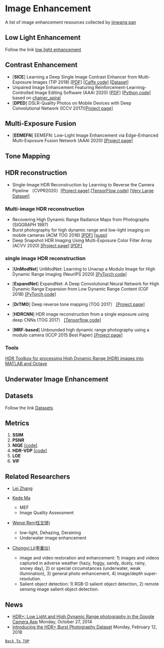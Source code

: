 # Image Enhancement

[comment]:<> (Anchor for Back to top)
<a id="head"/>

A list of image enhancement resources collected by [jinwang pan](https://github.com/eeerpjw)

## Low Light Enhancement
Follow the link [low light enhancement](low-light/README.md)


## Contrast Enhancement
- [**SICE**] Learning a Deep Single Image Contrast Enhancer from Multi-Exposure Images (TIP 2018) [[PDF]](http://www4.comp.polyu.edu.hk/~cslzhang/paper/SICE.pdf) [[Caffe code]](https://github.com/csjcai/SICE) [[Dataset]](https://github.com/csjcai/SICE)
- Unpaired Image Enhancement Featuring Reinforcement-Learning-Controlled Image Editing Software (AAAI 2020) [[PDF]](https://arxiv.org/pdf/1912.07833.pdf) [[Python code]](https://github.com/satoshi-kosugi/Unpaired-Image-Enhancement) based on [chainer_spiral](https://github.com/DwangoMediaVillage/chainer_spiral)
- [**DPED**] DSLR-Quality Photos on Mobile Devices with Deep Convolutional Network (ICCV 2017)[[Project page]](https://people.ee.ethz.ch/~ihnatova/)

## Multi-Exposure Fusion
- [**EEMEFN**] EEMEFN: Low-Light Image Enhancement via Edge-Enhanced Multi-Exposure Fusion Network (AAAI 2020) [[Project page]](https://zjuvag.org/publications/eemefn/)


## Tone Mapping

## HDR reconstruction
- Single-Image HDR Reconstruction by Learning to Reverse the Camera Pipeline （CVPR2020）[[Project page]](https://alex04072000.github.io/SingleHDR/) [[TensorFlow code]](https://github.com/alex04072000/SingleHDR) [[Very Large Dataset]](https://alex04072000.github.io/SingleHDR/)

### Multi-image HDR reconstruction

- Recovering High Dynamic Range Radiance Maps from Photographs (SIGGRAPH 1997)
- Burst photography for high dynamic range and low-light imaging on mobile cameras (ACM TOG 2016) [[PDF]](https://people.csail.mit.edu/hasinoff/pubs/HasinoffEtAl16-hdrplus.pdf) [[supp]](http://graphics.stanford.edu/papers/hdrp/hasinoff-hdrplus-sigasia16-supp.pdf)
- Deep Snapshot HDR Imaging Using Multi-Exposure Color Filter Array (ACVV 2020) [[Project page]](http://www.ok.sc.e.titech.ac.jp/res/DSHDR/) [[PDF]](http://www.ok.sc.e.titech.ac.jp/res/DSHDR/data/ACCV2020.pdf) 



### single image HDR reconstruction

- [**UnModNet**] UnModNet: Learning to Unwrap a Modulo Image for High Dynamic Range Imaging (NeurIPS 2020) [[PyTorch code]](https://github.com/fourson/UnModNet)

- [**ExpandNet**] ExpandNet: A Deep Convolutional Neural Network for High Dynamic Range Expansion from Low Dynamic Range Content (CGF 2018) [[PyTorch code]](https://github.com/dmarnerides/hdr-expandnet)

- [**DrTMO**] Deep reverse tone mapping (TOG 2017） [[Project page]](http://www.cgg.cs.tsukuba.ac.jp/~endo/projects/DrTMO/)

- [**HDRCNN**] HDR image reconstruction from a single exposure using deep CNNs (TOG 2017） [[Tensorflow code]](https://github.com/gabrieleilertsen/hdrcnn)

- [**MRF-based**] Unbounded high dynamic range photography using a modulo camera (ICCP 2015 Best Paper) [[Project page]](https://web.media.mit.edu/~hangzhao/modulo.html)

### Tools

[HDR Toolbox for processing High Dynamic Range (HDR) images into MATLAB and Octave](https://github.com/banterle/HDR_Toolbox)

## Underwater Image Enhancement


## Datasets
Follow the link [Datasets](Datasets/README.md)

## Metrics

1. **SSIM**
2. **PSNR**
3. **NIQE** [[code]](https://github.com/csjunxu/Bovik_NIQE_SPL2013)
4. **HDR-VDP** [[code]](http://hdrvdp.sourceforge.net/wiki/)
5. **LOE**
6. **VIF**







## Related Researchers
- [Lei Zhang](http://www4.comp.polyu.edu.hk/~cslzhang/)
  
- [Kede Ma](https://ece.uwaterloo.ca/~k29ma/)
  - MEF 
  - Image Quality Assessment 
- [Wenqi Ren(任文琦)](https://sites.google.com/site/renwenqi888/)
  - low-light, Dehazing, Deraining
  - Underwater image enhancement
- [Chongyi Li(李重仪)](https://li-chongyi.github.io)
  - image and video restoration and enhancement: 1) images and videos captured in adverse weather (hazy, foggy, sandy, dusty, rainy, snowy day), 2) or special circumstances (underwater, weak illumination), 3) general photo enhancement, 4) image/depth super-resolution.
  - Salient object detection: 1) RGB-D salient object detection, 2) remote sensing image salient object detection.

## News


- [HDR+: Low Light and High Dynamic Range photography in the Google Camera App](https://ai.googleblog.com/2014/10/hdr-low-light-and-high-dynamic-range.html) Monday, October 27, 2014
- [Introducing the HDR+ Burst Photography Dataset](https://ai.googleblog.com/2018/02/introducing-hdr-burst-photography.html) Monday, February 12, 2018








<a href="#head">`Back To TOP`</a>